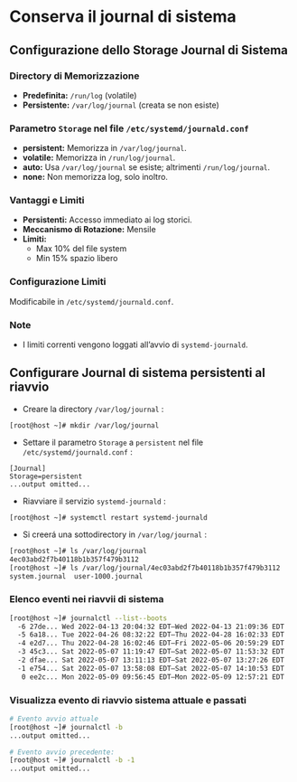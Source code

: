 # Conserva il journal di sistema

## Configurazione dello Storage Journal di Sistema

### Directory di Memorizzazione

* **Predefinita:** `/run/log` (volatile)
* **Persistente:** `/var/log/journal` (creata se non esiste)

### Parametro `Storage` nel file `/etc/systemd/journald.conf`

* **persistent:** Memorizza in `/var/log/journal`.
* **volatile:** Memorizza in `/run/log/journal`.
* **auto:** Usa `/var/log/journal` se esiste; altrimenti `/run/log/journal`.
* **none:** Non memorizza log, solo inoltro.

### Vantaggi e Limiti

* **Persistenti:** Accesso immediato ai log storici.
* **Meccanismo di Rotazione:** Mensile
* **Limiti:**
  * Max 10% del file system
  * Min 15% spazio libero

### Configurazione Limiti

Modificabile in `/etc/systemd/journald.conf`.

### Note

* I limiti correnti vengono loggati all’avvio di `systemd-journald`.

## Configurare Journal di sistema persistenti al riavvio

* Creare la directory `/var/log/journal` :&#x20;

```
[root@host ~]# mkdir /var/log/journal
```

* Settare il parametro `Storage` a `persistent` nel file `/etc/systemd/journald.conf` :&#x20;

```vim
[Journal]
Storage=persistent
...output omitted...
```

* Riavviare il servizio `systemd-journald` :&#x20;

```
[root@host ~]# systemctl restart systemd-journald
```

* Si creerá una sottodirectory in `/var/log/journal`  :&#x20;

```bash
[root@host ~]# ls /var/log/journal
4ec03abd2f7b40118b1b357f479b3112
[root@host ~]# ls /var/log/journal/4ec03abd2f7b40118b1b357f479b3112
system.journal  user-1000.journal
```

### Elenco eventi nei riavvii di sistema

```bash
[root@host ~]# journalctl --list--boots
  -6 27de... Wed 2022-04-13 20:04:32 EDT—Wed 2022-04-13 21:09:36 EDT
  -5 6a18... Tue 2022-04-26 08:32:22 EDT—Thu 2022-04-28 16:02:33 EDT
  -4 e2d7... Thu 2022-04-28 16:02:46 EDT—Fri 2022-05-06 20:59:29 EDT
  -3 45c3... Sat 2022-05-07 11:19:47 EDT—Sat 2022-05-07 11:53:32 EDT
  -2 dfae... Sat 2022-05-07 13:11:13 EDT—Sat 2022-05-07 13:27:26 EDT
  -1 e754... Sat 2022-05-07 13:58:08 EDT—Sat 2022-05-07 14:10:53 EDT
   0 ee2c... Mon 2022-05-09 09:56:45 EDT—Mon 2022-05-09 12:57:21 EDT
```

### Visualizza evento di riavvio sistema attuale e passati

```bash
# Evento avvio attuale
[root@host ~]# journalctl -b
...output omitted...

# Evento avvio precedente:
[root@host ~]# journalctl -b -1
...output omitted...
```
